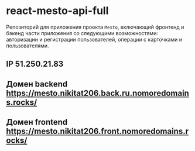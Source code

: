 # react-mesto-api-full

Репозиторий для приложения проекта `Mesto`, включающий фронтенд и бэкенд части приложения со следующими возможностями: авторизации и регистрации пользователей, операции с карточками и пользователями.

## IP 51.250.21.83

## Домен backend https://mesto.nikitat206.back.ru.nomoredomains.rocks/

## Домен frontend https://mesto.nikitat206.front.nomoredomains.rocks/
